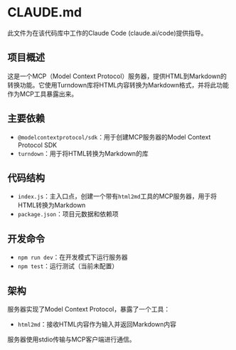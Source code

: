 # CLAUDE.md

此文件为在该代码库中工作的Claude Code (claude.ai/code)提供指导。

## 项目概述
这是一个MCP（Model Context Protocol）服务器，提供HTML到Markdown的转换功能。它使用Turndown库将HTML内容转换为Markdown格式，并将此功能作为MCP工具暴露出来。

## 主要依赖
- `@modelcontextprotocol/sdk`：用于创建MCP服务器的Model Context Protocol SDK
- `turndown`：用于将HTML转换为Markdown的库

## 代码结构
- `index.js`：主入口点，创建一个带有`html2md`工具的MCP服务器，用于将HTML转换为Markdown
- `package.json`：项目元数据和依赖项

## 开发命令
- `npm run dev`：在开发模式下运行服务器
- `npm test`：运行测试（当前未配置）

## 架构
服务器实现了Model Context Protocol，暴露了一个工具：
- `html2md`：接收HTML内容作为输入并返回Markdown内容

服务器使用stdio传输与MCP客户端进行通信。